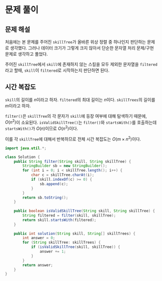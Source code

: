 # 문제 풀이

## 문제 해설

처음에는 본 문제를 주어진 `skillTree`가 올바른 위상 정렬 중 하나인지 판단하는 문제로 생각했다. 그러나 데이터 크기가 그렇게 크지 않아서 단순한 문자열 처리 문제/구현 문제로 생각하고 풀었다. 

주어진 `skillTree`에서 `skill`에 존재하지 않는 스킬을 모두 제외한 문자열을 `filtered`라고 할때, `skill`이 `filtered`로 시작하는지 판단하면 된다.

## 시간 복잡도

`skill`의 길이를 $n$이라고 하자. `filtered`의 최대 길이는 $n$이다. `skillTrees`의 길이를 $m$이라고 하자.

`filter()`은 `skillTree`의 각 문자가 `skill`에 등장 여부에 대해 탐색하기 때문에, $O(n^2)$이 소요된다. `isValidSkillTree()`는 `filter()`와 `startsWith()`를 호출하는데 `startsWith()`가 $O(n)$이므로 $O(n^2)$이다.

이를 각 `skillTree`에 대해서 반복하므로 전체 시간 복잡도는 $O(m\times n^2)$이다.

```java
import java.util.*;

class Solution {
    public String filter(String skill, String skillTree) {
        StringBuilder sb = new StringBuilder();
        for (int i = 0; i < skillTree.length(); i++) {
            char c = skillTree.charAt(i);
            if (skill.indexOf(c) >= 0) {
                sb.append(c);
            }
        }
        return sb.toString();
    }
    
    public boolean isValidSkillTree(String skill, String skillTree) {
        String filtered = filter(skill, skillTree);
        return skill.startsWith(filtered);
    }
    
    public int solution(String skill, String[] skillTrees) {
        int answer = 0;
        for (String skillTree: skillTrees) {
            if (isValidSkillTree(skill, skillTree)) {
                answer += 1;
            }
        }
        return answer;
    }
}
```